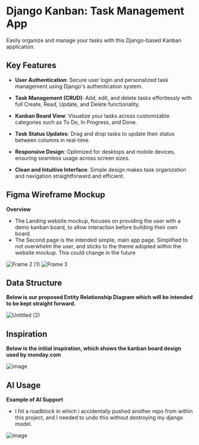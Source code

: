 # Django Kanban: Task Management App

Easily organize and manage your tasks with this Django-based Kanban application.

## Key Features

- **User Authentication**: Secure user login and personalized task management using Django's authentication system.

- **Task Management (CRUD)**: Add, edit, and delete tasks effortlessly with full Create, Read, Update, and Delete functionality.

- **Kanban Board View**: Visualize your tasks across customizable categories such as To Do, In Progress, and Done.

- **Task Status Updates**: Drag and drop tasks to update their status between columns in real-time.

- **Responsive Design**: Optimized for desktops and mobile devices, ensuring seamless usage across screen sizes.

- **Clean and Intuitive Interface**: Simple design makes task organization and navigation straightforward and efficient.

## Figma Wireframe Mockup

**Overview**

- The Landing website mockup, focuses on providing the user with a demo kanban board, to allow interaction before building their own board.
- The Second page is the intended simple, main app page. Simplified to not overwhelm the user, and sticks to the theme adopted within the website mockup. This could change in the future

![Frame 2 (1)](https://github.com/user-attachments/assets/bc4272ec-4775-4fdc-a0a1-a611cbbff29e)
![Frame 3](https://github.com/user-attachments/assets/a3bce156-90a5-42a7-b8eb-0c89bf70e761)


## Data Structure

**Below is our proposed Entity Relationship Diagram which will be intended to be kept straight forward.**

![Untitled (2)](https://github.com/user-attachments/assets/e3e3791f-60eb-4899-bf8a-1a218a78ed63)

## Inspiration

**Below is the initial inspiration, which shows the kanban board design used by monday.com** 

![image](https://github.com/user-attachments/assets/484e76aa-b358-4e88-99ac-2092830f3f2f)

## AI Usage 

**Example of AI Support**

- I hit a roadblock in which i accidentally pushed another repo from within this project, and I needed to undo this without destroying my django model.

![image](https://github.com/user-attachments/assets/508a387c-19fb-4093-92fe-9849e7702d57)
